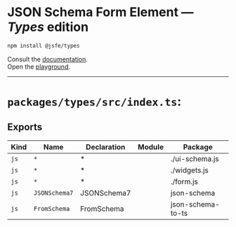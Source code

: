 # JSON Schema Form Element — ***Types*** edition

```sh
npm install @jsfe/types
```

Consult the [documentation](../../README.md).  
Open the [playground](https://jsfe.js.org).

---

# `packages/types/src/index.ts`:

## Exports

| Kind | Name          | Declaration | Module | Package           |
| ---- | ------------- | ----------- | ------ | ----------------- |
| `js` | `*`           | \*          |        | ./ui-schema.js    |
| `js` | `*`           | \*          |        | ./widgets.js      |
| `js` | `*`           | \*          |        | ./form.js         |
| `js` | `JSONSchema7` | JSONSchema7 |        | json-schema       |
| `js` | `FromSchema`  | FromSchema  |        | json-schema-to-ts |

